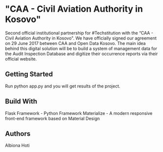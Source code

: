 # "CAA - Civil Aviation Authority in Kosovo"

Second official institutional partnership for #Techstitution with the “CAA - Civil Aviation Authority in Kosovo". We have officially signed our agreement on 29 June 2017 between CAA and Open Data Kosovo. The main idea behind this digital solution
            will be to build a system of management data for the Audit Inspection Database and digitize their occurrence reports via their official website. 
## Getting Started            
Run python app.py and you will get results of the project.

## Build With
Flask Framework - Python Framework
Materialize - A modern responsive front-end framework based on Material Design

## Authors
Albiona Hoti